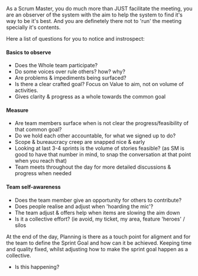 
As a Scrum Master, you do much more than JUST facilitate the meeting, you are an observer of the system with the aim to help the system to find it's way to be it's best. 
And you are definetely there not to 'run' the meeting specially it's contents.

Here a list of questions for you to notice and instrospect:
#### Basics to observe
* Does the Whole team participate?
* Do some voices over rule others? how? why?
* Are problems & impediments being surfaced?
* Is there a clear crafted goal? Focus on Value to aim, not on volume of activities.
* Gives clarity & progress as a whole towards the common goal

#### Measure
* Are team members surface when is not clear the progress/feasibility of that common goal?
* Do we hold each other accountable, for what we signed up to do?
* Scope & bureaucracy creep are snapped nice & early
* Looking at last 3-4 sprints is the volume of stories feasible? (as SM is good to have that number in mind, to snap the conversation at that point when you reach that)
* Team meets throughout the day for more detailed discussions & progress when needed

#### Team self-awareness
* Does the team member give an opportunity for others to contribute?
* Does people realise and adjust when 'hoarding the mic'?
* The team adjust & offers help when items are slowing the aim down
* Is it a collective effort? (ie avoid, my ticket, my area, feature 'heroes' / silos


At the end of the day, Planning is there as a touch point for aligment and for the team to define the Sprint Goal and how can it be achieved. Keeping time and quality fixed, whilst adjusting how to make the sprint goal happen as a collective.
* Is this happening?
